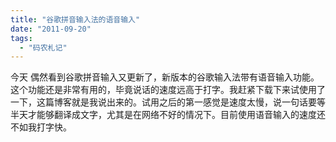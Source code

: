 ```yaml
---
title: "谷歌拼音输入法的语音输入"
date: "2011-09-20"
tags: 
  - "码农札记"
---
```


今天 偶然看到谷歌拼音输入又更新了，新版本的谷歌输入法带有语音输入功能。这个功能还是非常有用的，毕竟说话的速度远高于打字。我赶紧下载下来试使用了一下，这篇博客就是我说出来的。试用之后的第一感觉是速度太慢，说一句话要等半天才能够翻译成文字，尤其是在网络不好的情况下。目前使用语音输入的速度还不如我打字快。
